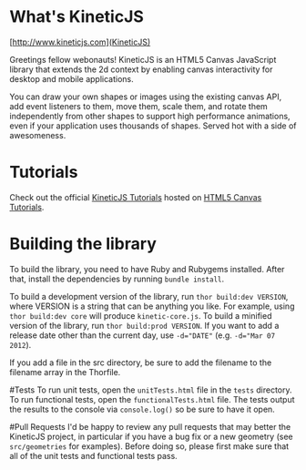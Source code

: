 # What's KineticJS

[http://www.kineticjs.com](KineticJS)

Greetings fellow webonauts! KineticJS is an HTML5 Canvas JavaScript library that extends the 2d context by enabling canvas interactivity for desktop and mobile applications.

You can draw your own shapes or images using the existing canvas API, add event listeners to them, move them, scale them, and rotate them independently from other shapes to support high performance animations, even if your application uses thousands of shapes.  Served hot with a side of awesomeness.

# Tutorials
Check out the official [KineticJS Tutorials](http://www.html5canvastutorials.com/kineticjs/html5-canvas-events-tutorials-introduction-with-kineticjs/) hosted on [HTML5 Canvas Tutorials](http://www.html5canvastutorials.com/).

# Building the library
To build the library, you need to have Ruby and Rubygems installed. After that, install the dependencies by running `bundle install`.

To build a development version of the library, run `thor build:dev VERSION`, where VERSION is a string that can be anything you like. For example, using `thor build:dev core` will produce `kinetic-core.js`. To build a minified version of the library, run `thor build:prod VERSION`. If you want to add a release date other than the current day, use `-d="DATE"` (e.g. `-d="Mar 07 2012`).  

If you add a file in the src directory, be sure to add the filename to the filename array in the Thorfile.

#Tests
To run unit tests, open the `unitTests.html` file in the `tests` directory.  To run functional tests, open the `functionalTests.html` file.  The tests output the results to the console via `console.log()` so be sure to have it open.

#Pull Requests
I'd be happy to review any pull requests that may better the KineticJS project, in particular if you have a bug fix or a new geometry (see `src/geometries` for examples).  Before doing so, please first make sure that all of the unit tests and functional tests pass.

